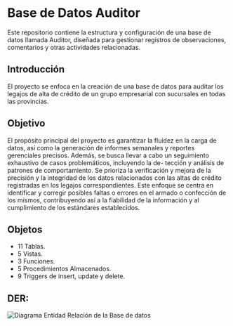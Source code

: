 # Base de Datos Auditor

Este repositorio contiene la estructura y configuración de una base de datos llamada Auditor, diseñada para gestionar registros de observaciones, comentarios y otras actividades relacionadas.

## Introducción
El proyecto se enfoca en la creación de una base de datos para auditar los legajos de alta de crédito de un grupo empresarial con
sucursales en todas las provincias.

## Objetivo
El propósito principal del proyecto es garantizar la fluidez en la carga de datos, así como la generación de informes semanales y reportes gerenciales precisos. Además, se busca llevar a cabo un seguimiento exhaustivo de casos problemáticos, incluyendo la de-
tección y análisis de patrones de comportamiento. Se prioriza la verificación y mejora de la precisión y la integridad de los datos relacionados con las altas de crédito registradas en los legajos correspondientes. Este enfoque se centra en identificar y corregir posibles faltas o errores en el armado o confección de los mismos, contribuyendo así a la fiabilidad de la información y al cumplimiento de los estándares establecidos.

## Objetos 
- 11 Tablas.
- 5 Vistas.
- 3 Funciones.
- 5 Procedimientos Almacenados.
- 9 Triggers de insert, update y delete.

## DER: 
![Diagrama Entidad Relación de la Base de datos]('1\-\Documentación/der.png')
